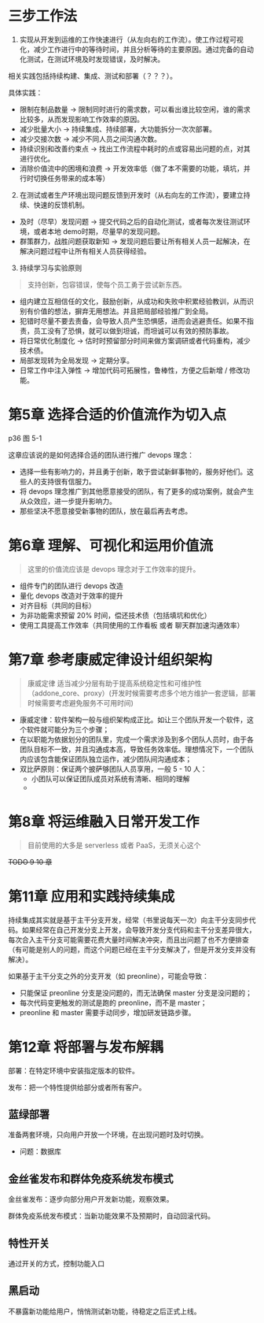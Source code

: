# 三步工作法

1. 实现从开发到运维的工作快速进行（从左向右的工作流）。使工作过程可视化，减少工作进行中的等待时间，并且分析等待的主要原因。通过完备的自动化测试，在测试环境及时发现错误，及时解决。  

相关实践包括持续构建、集成、测试和部署（？？？）。

具体实践：
- 限制在制品数量 -> 限制同时进行的需求数，可以看出谁比较空闲，谁的需求比较多，从而发现影响工作效率的原因。
- 减少批量大小 -> 持续集成、持续部署，大功能拆分一次次部署。
- 减少交接次数 -> 减少不同人员之间沟通次数。
- 持续识别和改善约束点 -> 找出工作流程中耗时的点或容易出问题的点，对其进行优化。
- 消除价值流中的困境和浪费 -> 开发效率低（做了本不需要的功能，填坑，并行时切换任务带来的成本等）


2. 在测试或者生产环境出现问题反馈到开发时（从右向左的工作流），要建立持续、快速的反馈机制。

- 及时（尽早）发现问题 -> 提交代码之后的自动化测试，或者每次发往测试环境，或者本地 demo时期，尽量早的发现问题。
- 群策群力，战胜问题获取新知 -> 发现问题后要让所有相关人员一起解决，在解决问题过程中让所有相关人员获得经验。
 
3. 持续学习与实验原则

> 支持创新，包容错误，使每个员工勇于尝试新东西。
 
- 组内建立互相信任的文化，鼓励创新，从成功和失败中积累经验教训，从而识别有价值的想法，摒弃无用想法。并且把局部经验推广到全局。
- 犯错时尽量不要去责备，会导致人员产生恐惧感，进而会逃避责任。如果不指责，员工没有了恐惧，就可以做到坦诚，而坦诚可以有效的预防事故。
- 将日常优化制度化 -> 估时时预留部分时间来做方案调研或者代码重构，减少技术债。
- 局部发现转为全局发现 -> 定期分享。
- 日常工作中注入弹性 -> 增加代码可拓展性，鲁棒性，方便之后新增 / 修改功能。

# 第5章 选择合适的价值流作为切入点

p36 图 5-1

这章应该说的是如何选择合适的团队进行推广 devops 理念：
- 选择一些有影响力的，并且勇于创新，敢于尝试新鲜事物的，服务好他们。这些人的支持很有信服力。
- 将 devops 理念推广到其他愿意接受的团队，有了更多的成功案例，就会产生从众效应，进一步提升影响力。
- 那些坚决不愿意接受新事物的团队，放在最后再去考虑。

# 第6章 理解、可视化和运用价值流

> 这里的价值流应该是 devops 理念对于工作效率的提升。

- 组件专门的团队进行 devops 改造
- 量化 devops 改造对于效率的提升
- 对齐目标（共同的目标）
- 为非功能需求预留 20% 时间，偿还技术债（包括填坑和优化）
- 使用工具提高工作效率（共同使用的工作看板 或者 聊天群加速沟通效率）

# 第7章 参考康威定律设计组织架构

> 康威定律
> 适当减少分层有助于提高系统稳定性和可维护性（addone_core、proxy）(开发时候需要考虑多个地方维护一套逻辑，部署时候需要考虑避免服务不可用时间)

- 康威定律：软件架构一般与组织架构成正比。如让三个团队开发一个软件，这个软件就可能分为三个步骤；
- 在以职能为依据划分的团队里，完成一个需求涉及到多个团队人员时，由于各团队目标不一致，并且沟通成本高，导致任务效率低。理想情况下，一个团队内应该包含能保证团队独立运作，减少团队间沟通成本；
- 双比萨原则：保证两个披萨够团队人员享用，一般 5 - 10 人：
    - 小团队可以保证团队成员对系统有清晰、相同的理解
    - 

# 第8章 将运维融入日常开发工作

> 目前使用的大多是 serverless 或者 PaaS，无须关心这个


~~TODO 9 10 章~~

# 第11章 应用和实践持续集成

持续集成其实就是基于主干分支开发，经常（书里说每天一次）向主干分支同步代码。如果经常在自己开发分支上开发，会导致开发分支代码和主干分支差异很大，每次合入主干分支可能需要花费大量时间解决冲突，而且出问题了也不方便排查（有可能是别人的问题，而这个问题已经在主干分支解决了，但是开发分支并没有解决）。

如果基于主干分支之外的分支开发（如 preonline），可能会导致：
- 只能保证 preonline 分支是没问题的，而无法确保 master 分支是没问题的；
- 每次代码变更触发的测试是跑的 preonline，而不是 master；
- preonline 和 master 需要手动同步，增加研发链路步骤。

# 第12章 将部署与发布解耦

部署：在特定环境中安装指定版本的软件。

发布：把一个特性提供给部分或者所有客户。

## 蓝绿部署
准备两套环境，只向用户开放一个环境，在出现问题时及时切换。
- 问题：数据库

## 金丝雀发布和群体免疫系统发布模式

金丝雀发布：逐步向部分用户开发新功能，观察效果。

群体免疫系统发布模式：当新功能效果不及预期时，自动回滚代码。

## 特性开关

通过开关的方式，控制功能入口

## 黑启动

不暴露新功能给用户，悄悄测试新功能，待稳定之后正式上线。
